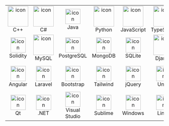 <table align="center">
	<tr>
		<td align="center" width="96">
			<img src="https://techstack-generator.vercel.app/cpp-icon.svg" alt="icon" width="65" height="65" />
			<br>C++
		</td>
		<td align="center" width="96">
			<img src="https://techstack-generator.vercel.app/csharp-icon.svg" alt="icon" width="65" height="65" />
			<br>C#
		</td>
		<td align="center" width="96">
			<img src="https://skillicons.dev/icons?i=java" alt="icon" width="48" height="48" />
			<br>Java
		</td>
		<td align="center" width="96">
			<a href="#macropower-tech">
				<img src="https://techstack-generator.vercel.app/python-icon.svg" alt="icon" width="65" height="65" />
			</a>
			<br>Python
		</td>
		<td align="center" width="96">
			<img src="https://techstack-generator.vercel.app/js-icon.svg" alt="icon" width="65" height="65" />
			<br>JavaScript
		</td>
		<td align="center" width="96">
			<img src="https://techstack-generator.vercel.app/ts-icon.svg" alt="icon" width="65" height="65" />
			<br>TypeScript
		</td>
		<td align="center" width="96">
			<img src="https://skillicons.dev/icons?i=html" width="48" height="48" alt="icon" />
			<br>HTML5
		</td>
		<td align="center" width="96">
			<img src="https://skillicons.dev/icons?i=css" width="48" height="48" alt="icon" />
			<br>CSS
		</td>
		<td align="center" width="96">
			<img src="https://skillicons.dev/icons?i=php" width="48" height="48" alt="icon" />
			<br>PHP
		</td>
	</tr>
	<tr>
		<td align="center" width="96">
			<img src="https://skillicons.dev/icons?i=solidity" width="48" height="48" alt="icon" />
			<br>Solidity
		</td>
		<td align="center" width="96">
			<img src="https://techstack-generator.vercel.app/mysql-icon.svg" alt="icon" width="65" height="65" />
			<br>MySQL
		</td>
		<td align="center" width="96">
			<img src="https://skillicons.dev/icons?i=postgres" width="48" height="48" alt="icon" />
			<br>PostgreSQL
		</td>
		<td align="center" width="96">
			<img src="https://skillicons.dev/icons?i=mongodb" width="48" height="48" alt="icon" />
			<br>MongoDB
		</td>
		<td align="center" width="96">
			<img src="https://skillicons.dev/icons?i=sqlite" width="48" height="48" alt="icon" />
			<br>SQLite
		</td>
		<td align="center" width="96">
			<img src="https://techstack-generator.vercel.app/django-icon.svg" alt="icon" width="65" height="65" />
			<br>Django
		</td>
		<td align="center" width="96">
			<img src="https://skillicons.dev/icons?i=flask" alt="icon" width="48" height="48" />
			<br>Flask
		</td>
		<td align="center" width="96">
			<img src="https://skillicons.dev/icons?i=nodejs" width="48" height="48" alt="icon" />
			<br>Nodejs
		</td>
		<td align="center" width="96">
			<img src="https://techstack-generator.vercel.app/react-icon.svg" alt="icon" width="65" height="65" />
			<br>React
		</td>
	</tr>
	<tr>
		<td align="center" width="96">
			<img src="https://skillicons.dev/icons?i=angular" width="48" height="48" alt="icon" />
			<br>Angular
		</td>
		<td align="center" width="96">
			<img src="https://skillicons.dev/icons?i=laravel" width="48" height="48" alt="icon" />
			<br>Laravel
		</td>
		<td align="center" width="96">
			<img src="https://skillicons.dev/icons?i=bootstrap" width="48" height="48" alt="icon" />
			<br>Bootstrap
		</td>
		<td align="center" width="96">
			<img src="https://skillicons.dev/icons?i=tailwind" width="48" height="48" alt="icon" />
			<br>Tailwind
		</td>
		<td align="center" width="96">
			<img src="https://skillicons.dev/icons?i=jquery" width="48" height="48" alt="icon" />
			<br>jQuery
		</td>
		<td align="center" width="96">
			<img src="https://skillicons.dev/icons?i=unity" width="48" height="48" alt="icon" />
			<br>Unity
		</td>
		<td align="center" width="96">
			<img src="https://techstack-generator.vercel.app/github-icon.svg" alt="icon" width="65" height="65" />
			<br>Github
		</td>
		<td align="center" width="96">
			<img src="https://user-images.githubusercontent.com/25181517/192108372-f71d70ac-7ae6-4c0d-8395-51d8870c2ef0.png"
				width="48" height="48" alt="Git" />
			<br>Git
		</td>
		<td align="center" width="96">
			<img src="https://skillicons.dev/icons?i=vscode" width="48" height="48" alt="icon" />
			<br>VsCode
		</td>
	</tr>
	<tr>
		<td align="center" width="96">
			<img src="https://skillicons.dev/icons?i=qt" width="48" height="48" alt="icon" />
			<br>Qt
		</td>
		<td align="center" width="96">
			<img src="https://skillicons.dev/icons?i=dotnet" width="48" height="48" alt="icon" />
			<br>.NET
		</td>
		<td align="center" width="96">
			<img src="https://skillicons.dev/icons?i=visualstudio" width="48" height="48" alt="icon" />
			<br>Visual Studio
		</td>
		<td align="center" width="96">
			<img src="https://skillicons.dev/icons?i=sublime" width="48" height="48" alt="icon" />
			<br>Sublime
		</td>
		<td align="center" width="96">
			<img src="https://skillicons.dev/icons?i=windows" width="48" height="48" alt="icon" />
			<br>Windows
		</td>
		<td align="center" width="96">
			<img src="https://skillicons.dev/icons?i=linux" width="48" height="48" alt="icon" />
			<br>Linux
		</td>
		<td align="center" width="96">
			<img src="https://skillicons.dev/icons?i=npm" width="48" height="48" alt="icon" />
			<br>NPM
		</td>
		<td align="center" width="96">
			<img src="https://skillicons.dev/icons?i=vite" width="48" height="48" alt="icon" />
			<br>Vite
		</td>
		<td align="center" width="96">
			<img src="https://skillicons.dev/icons?i=stackoverflow" width="48" height="48" alt="icon" />
			<br>Stack Overflow
		</td>
	</tr>
</table>